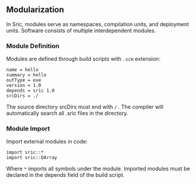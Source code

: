 ## Modularization

In Sric, modules serve as namespaces, compilation units, and deployment units. Software consists of multiple interdependent modules.

### Module Definition
Modules are defined through build scripts with `.scm` extension:
```
name = hello
summary = hello
outType = exe
version = 1.0
depends = sric 1.0
srcDirs = ./
```
The source directory srcDirs must end with `/.` The compiler will automatically search all .sric files in the directory.

### Module Import
Import external modules in code:

```
import sric::*
import sric::DArray
```
Where `*` imports all symbols under the module. Imported modules must be declared in the depends field of the build script.
